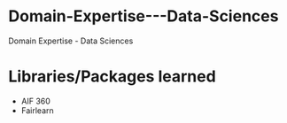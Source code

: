 # Domain-Expertise---Data-Sciences
Domain Expertise - Data Sciences

# Libraries/Packages learned
- AIF 360
- Fairlearn
